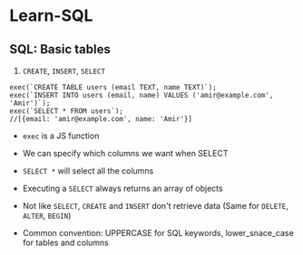 # Learn-SQL

## SQL: Basic tables
1. `CREATE`, `INSERT`, `SELECT`
```
exec(`CREATE TABLE users (email TEXT, name TEXT)`);
exec(`INSERT INTO users (email, name) VALUES ('amir@example.com', 'Amir')`);
exec(`SELECT * FROM users`);
//[{email: 'amir@example.com', name: 'Amir'}]
```
- `exec` is a JS function 
- We can specify which columns we want when SELECT
- `SELECT *` will select all the columns
- Executing a `SELECT` always returns an array of objects

- Not like `SELECT`, `CREATE` and `INSERT` don't retrieve data (Same for `DELETE`, `ALTER`, `BEGIN`)

- Common convention: UPPERCASE for SQL keywords, lower_snace_case for tables and columns